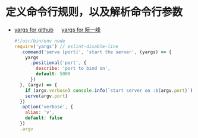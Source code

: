 # 定义命令行规则，以及解析命令行参数

-   [yargs for github](https://github.com/yargs/yargs) &emsp; [yargs for 阮一峰](http://www.ruanyifeng.com/blog/2015/05/command-line-with-node.html)
    
    ```javascript
    #!/usr/bin/env node
    require('yargs') // eslint-disable-line
      .command('serve [port]', 'start the server', (yargs) => {
        yargs
          .positional('port', {
            describe: 'port to bind on',
            default: 5000
          })
      }, (argv) => {
        if (argv.verbose) console.info(`start server on :${argv.port}`)
        serve(argv.port)
      })
      .option('verbose', {
        alias: 'v',
        default: false
      })
      .argv
    ```